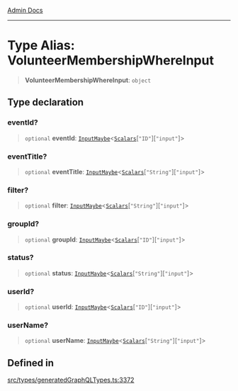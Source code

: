 [Admin Docs](/)

***

# Type Alias: VolunteerMembershipWhereInput

> **VolunteerMembershipWhereInput**: `object`

## Type declaration

### eventId?

> `optional` **eventId**: [`InputMaybe`](InputMaybe.md)\<[`Scalars`](Scalars.md)\[`"ID"`\]\[`"input"`\]\>

### eventTitle?

> `optional` **eventTitle**: [`InputMaybe`](InputMaybe.md)\<[`Scalars`](Scalars.md)\[`"String"`\]\[`"input"`\]\>

### filter?

> `optional` **filter**: [`InputMaybe`](InputMaybe.md)\<[`Scalars`](Scalars.md)\[`"String"`\]\[`"input"`\]\>

### groupId?

> `optional` **groupId**: [`InputMaybe`](InputMaybe.md)\<[`Scalars`](Scalars.md)\[`"ID"`\]\[`"input"`\]\>

### status?

> `optional` **status**: [`InputMaybe`](InputMaybe.md)\<[`Scalars`](Scalars.md)\[`"String"`\]\[`"input"`\]\>

### userId?

> `optional` **userId**: [`InputMaybe`](InputMaybe.md)\<[`Scalars`](Scalars.md)\[`"ID"`\]\[`"input"`\]\>

### userName?

> `optional` **userName**: [`InputMaybe`](InputMaybe.md)\<[`Scalars`](Scalars.md)\[`"String"`\]\[`"input"`\]\>

## Defined in

[src/types/generatedGraphQLTypes.ts:3372](https://github.com/Suyash878/talawa-api/blob/cfd688207611ba245c99edd8dbaccb2cdbf6a043/src/types/generatedGraphQLTypes.ts#L3372)
